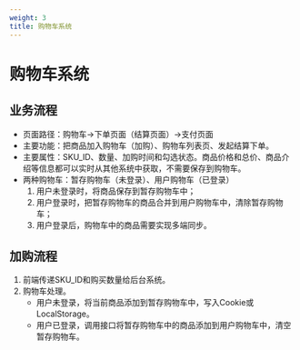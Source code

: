 ```yaml
---
weight: 3
title: 购物车系统
---
```


# 购物车系统

## 业务流程

- 页面路径：购物车->下单页面（结算页面）->支付页面
- 主要功能：把商品加入购物车（加购）、购物车列表页、发起结算下单。
- 主要属性：SKU_ID、数量、加购时间和勾选状态。商品价格和总价、商品介绍等信息都可以实时从其他系统中获取，不需要保存到购物车。
- 两种购物车：暂存购物车（未登录）、用户购物车（已登录）
   1. 用户未登录时，将商品保存到暂存购物车中；
   2. 用户登录时，把暂存购物车的商品合并到用户购物车中，清除暂存购物车；
   3. 用户登录后，购物车中的商品需要实现多端同步。

## 加购流程

1. 前端传递SKU_ID和购买数量给后台系统。
2. 购物车处理。
   - 用户未登录，将当前商品添加到暂存购物车中，写入Cookie或LocalStorage。
   - 用户已登录，调用接口将暂存购物车中的商品添加到用户购物车中，清空暂存购物车。
